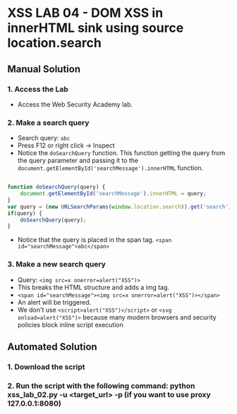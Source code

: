# XSS LAB 04 -  DOM XSS in innerHTML sink using source location.search

## Manual Solution

### 1. Access the Lab
- Access the Web Security Academy lab.

### 2. Make a search query
- Search query: `abc`
- Press F12 or right click -> Inspect
- Notice the `doSearchQuery` function. This function getting the query from the query parameter and passing it to the `document.getElementById('searchMessage').innerHTML` function.
```javascript

function doSearchQuery(query) {
    document.getElementById('searchMessage').innerHTML = query;
}
var query = (new URLSearchParams(window.location.search)).get('search');
if(query) {
    doSearchQuery(query);
}

```
- Notice that the query is placed in the span tag. `<span id="searchMessage">abc</span>`

### 3. Make a new search query
- Query: `<img src=x onerror=alert("XSS")>` 
- This breaks the HTML structure and adds a img tag.
- `<span id="searchMessage"><img src=x onerror=alert("XSS")></span> `
- An alert will be triggered.
- We don't use `<script>alert("XSS")</script>` or `<svg onload=alert("XSS")>` because many modern browsers and security policies block inline script execution


## Automated Solution

### 1. Download the script
### 2. Run the script with the following command: python xss_lab_02.py -u <target_url> -p (if you want to use proxy 127.0.0.1:8080)





